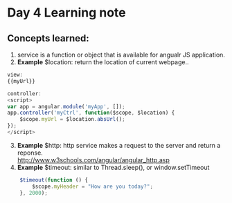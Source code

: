 # Day 4 Learning note

## Concepts learned:
1. service is a function or object that is available for angualr JS application.  
2. **Example** $location: return the location of current webpage..

```javascript
view: 
{{myUrl}}

controller: 
<script>
var app = angular.module('myApp', []);
app.controller('myCtrl', function($scope, $location) {
    $scope.myUrl = $location.absUrl();
});
</script>
```

3. **Example** $http: http service makes a request to the server and return a reponse.  
	http://www.w3schools.com/angular/angular_http.asp  
4. **Example** $timeout: similar to Thread.sleep(), or window.setTimeout  
```javascript
	$timeout(function () {
        $scope.myHeader = "How are you today?";
    }, 2000);
```
